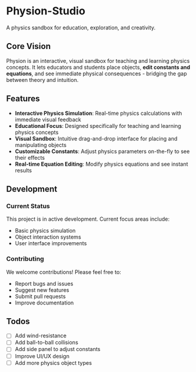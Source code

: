 # Physion-Studio

A physics sandbox for education, exploration, and creativity.

## Core Vision

Physion is an interactive, visual sandbox for teaching and learning physics
concepts. It lets educators and students place objects, **edit constants and
equations**, and see immediate physical consequences - bridging the gap between
theory and intuition.

## Features

- **Interactive Physics Simulation**: Real-time physics calculations with immediate visual feedback
- **Educational Focus**: Designed specifically for teaching and learning physics concepts
- **Visual Sandbox**: Intuitive drag-and-drop interface for placing and manipulating objects
- **Customizable Constants**: Adjust physics parameters on-the-fly to see their effects
- **Real-time Equation Editing**: Modify physics equations and see instant results


## Development

### Current Status

This project is in active development. Current focus areas include:
- Basic physics simulation
- Object interaction systems
- User interface improvements

### Contributing

We welcome contributions! Please feel free to:
- Report bugs and issues
- Suggest new features
- Submit pull requests
- Improve documentation


## Todos

- [ ] Add wind-resistance
- [ ] Add ball-to-ball collisions  
- [ ] Add side panel to adjust constants
- [ ] Improve UI/UX design
- [ ] Add more physics object types